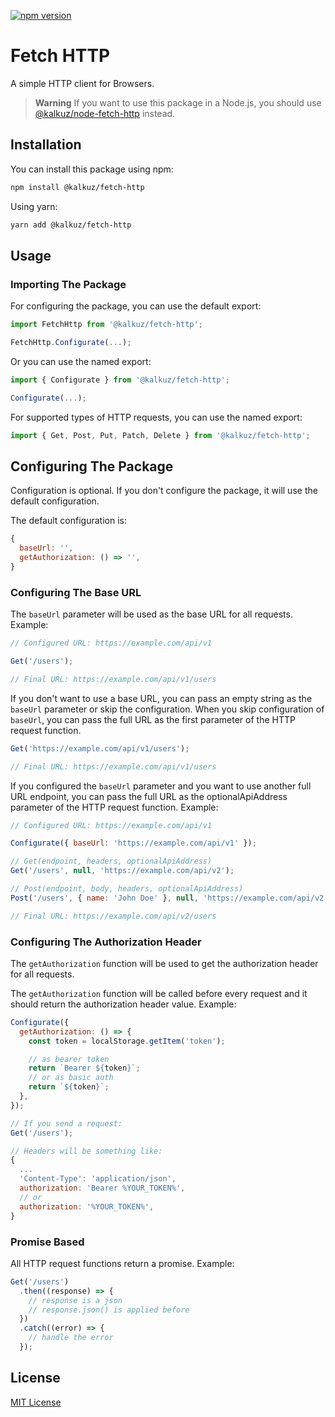 [![npm version](https://badge.fury.io/js/@kalkuz%2Ffetch-http.svg)](https://badge.fury.io/js/@kalkuz%2Ffetch-http)

# Fetch HTTP

A simple HTTP client for Browsers.

> **Warning**
> If you want to use this package in a Node.js, you should use [@kalkuz/node-fetch-http](https://github.com/kalkuz/node-fetch-http) instead.

## Installation

You can install this package using npm:

```bash
npm install @kalkuz/fetch-http
```

Using yarn:

```bash
yarn add @kalkuz/fetch-http
```

## Usage

### Importing The Package
  
  For configuring the package, you can use the default export:

  ```javascript
  import FetchHttp from '@kalkuz/fetch-http';

  FetchHttp.Configurate(...);
  ```

  Or you can use the named export:

  ```javascript
  import { Configurate } from '@kalkuz/fetch-http';

  Configurate(...);
  ```

  For supported types of HTTP requests, you can use the named export:

  ```javascript
  import { Get, Post, Put, Patch, Delete } from '@kalkuz/fetch-http';
  ```

## Configuring The Package

  Configuration is optional. If you don't configure the package, it will use the default configuration.

  The default configuration is:

  ```javascript
  {
    baseUrl: '',
    getAuthorization: () => '',
  }
  ```

### Configuring The Base URL

  The `baseUrl` parameter will be used as the base URL for all requests. Example:

  ```javascript
  // Configured URL: https://example.com/api/v1

  Get('/users');

  // Final URL: https://example.com/api/v1/users
  ```

  If you don't want to use a base URL, you can pass an empty string as the `baseUrl` parameter or skip the configuration. When you skip configuration of `baseUrl`, you can pass the full URL as the first parameter of the HTTP request function.

  ```javascript
  Get('https://example.com/api/v1/users');

  // Final URL: https://example.com/api/v1/users
  ```

  If you configured the `baseUrl` parameter and you want to use another full URL endpoint, you can pass the full URL as the optionalApiAddress parameter of the HTTP request function. Example:

  ```javascript
  // Configured URL: https://example.com/api/v1

  Configurate({ baseUrl: 'https://example.com/api/v1' });

  // Get(endpoint, headers, optionalApiAddress)
  Get('/users', null, 'https://example.com/api/v2');

  // Post(endpoint, body, headers, optionalApiAddress)
  Post('/users', { name: 'John Doe' }, null, 'https://example.com/api/v2')

  // Final URL: https://example.com/api/v2/users
  ```
  
### Configuring The Authorization Header

  The `getAuthorization` function will be used to get the authorization header for all requests.

  The `getAuthorization` function will be called before every request and it should return the authorization header value. Example:

  ```javascript
  Configurate({
    getAuthorization: () => {
      const token = localStorage.getItem('token');

      // as bearer token
      return `Bearer ${token}`;
      // or as basic auth
      return `${token}`;
    },
  });

  // If you send a request:
  Get('/users');

  // Headers will be something like:
  {
    ...
    'Content-Type': 'application/json',
    authorization: 'Bearer %YOUR_TOKEN%', 
    // or
    authorization: '%YOUR_TOKEN%',
  }
  ```

### Promise Based
  
  All HTTP request functions return a promise. Example:
  
  ```javascript
  Get('/users')
    .then((response) => {
      // response is a json
      // response.json() is applied before
    })
    .catch((error) => {
      // handle the error
    });
  ```

## License

[MIT License](https://github.com/kalkuz/fetch-http/blob/master/LICENCE)
